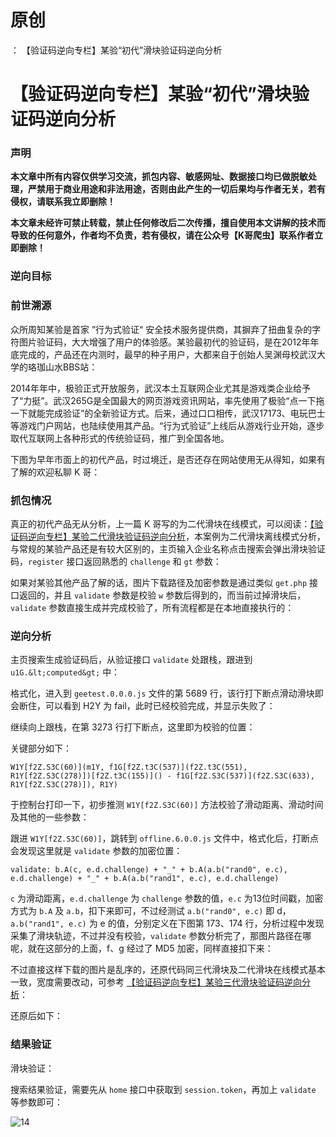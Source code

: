 # 原创
：  【验证码逆向专栏】某验“初代”滑块验证码逆向分析

# 【验证码逆向专栏】某验“初代”滑块验证码逆向分析

### 声明

**本文章中所有内容仅供学习交流，抓包内容、敏感网址、数据接口均已做脱敏处理，严禁用于商业用途和非法用途，否则由此产生的一切后果均与作者无关，若有侵权，请联系我立即删除！**

**本文章未经许可禁止转载，禁止任何修改后二次传播，擅自使用本文讲解的技术而导致的任何意外，作者均不负责，若有侵权，请在公众号【K哥爬虫】联系作者立即删除！**

### 逆向目标

### 前世溯源

众所周知某验是首家 ”行为式验证“ 安全技术服务提供商，其摒弃了扭曲复杂的字符图片验证码，大大增强了用户的体验感。某验最初代的验证码，是在2012年年底完成的，产品还在内测时，最早的种子用户，大都来自于创始人吴渊母校武汉大学的珞珈山水BBS站：

2014年年中，极验正式开放服务，武汉本土互联网企业尤其是游戏类企业给予了“力挺”。武汉265G是全国最大的网页游戏资讯网站，率先使用了极验“点一下拖一下就能完成验证”的全新验证方式。后来，通过口口相传，武汉17173、电玩巴士等游戏门户网站，也陆续使用其产品。“行为式验证”上线后从游戏行业开始，逐步取代互联网上各种形式的传统验证码，推广到全国各地。

下图为早年市面上的初代产品，时过境迁，是否还存在网站使用无从得知，如果有了解的欢迎私聊 K 哥：

### 抓包情况

真正的初代产品无从分析，上一篇 K 哥写的为二代滑块在线模式，可以阅读：[【验证码逆向专栏】某验二代滑块验证码逆向分析](https://mp.weixin.qq.com/s/O2oPqmyvRU9s07bC_XqZAQ)，本案例为二代滑块离线模式分析，与常规的某验产品还是有较大区别的，主页输入企业名称点击搜索会弹出滑块验证码，`register` 接口返回熟悉的 `challenge` 和 `gt` 参数：

如果对某验其他产品了解的话，图片下载路径及加密参数是通过类似 `get.php` 接口返回的，并且 `validate` 参数是校验 `w` 参数后得到的，而当前过掉滑块后，`validate` 参数直接生成并完成校验了，所有流程都是在本地直接执行的：

### 逆向分析

主页搜索生成验证码后，从验证接口 `validate` 处跟栈，跟进到 `u1G.&lt;computed&gt;` 中：

格式化，进入到 `geetest.0.0.0.js` 文件的第 5689 行，该行打下断点滑动滑块即会断住，可以看到 H2Y 为 fail，此时已经校验完成，并显示失败了：

继续向上跟栈，在第 3273 行打下断点，这里即为校验的位置：

关键部分如下：

```
W1Y[f2Z.S3C(60)](m1Y, f1G[f2Z.t3C(537)](f2Z.t3C(551), R1Y[f2Z.S3C(278)])[f2Z.t3C(155)]() - f1G[f2Z.S3C(537)](f2Z.S3C(633), R1Y[f2Z.S3C(278)]), R1Y)
```

于控制台打印一下，初步推测 `W1Y[f2Z.S3C(60)]` 方法校验了滑动距离、滑动时间及其他的一些参数：

跟进 `W1Y[f2Z.S3C(60)]`，跳转到 `offline.6.0.0.js` 文件中，格式化后，打断点会发现这里就是 `validate` 参数的加密位置：

```
validate: b.A(c, e.d.challenge) + "_" + b.A(a.b("rand0", e.c), e.d.challenge) + "_" + b.A(a.b("rand1", e.c), e.d.challenge)
```

`c` 为滑动距离，`e.d.challenge` 为 `challenge` 参数的值，`e.c` 为13位时间戳，加密方式为 `b.A` 及 `a.b`，扣下来即可，不过经测试 `a.b("rand0", e.c)` 即 d，`a.b("rand1", e.c)` 为 e 的值，分别定义在下图第 173、174 行，分析过程中发现采集了滑块轨迹，不过并没有校验，`validate` 参数分析完了，那图片路径在哪呢，就在这部分的上面，f、g 经过了 MD5 加密，同样直接扣下来：

不过直接这样下载的图片是乱序的，还原代码同三代滑块及二代滑块在线模式基本一致，宽度需要改动，可参考 [【验证码逆向专栏】某验三代滑块验证码逆向分析](https://mp.weixin.qq.com/s/KmjGX_4LHRzceZjgsPPugw)：

还原后如下：

### 结果验证

滑块验证：

搜索结果验证，需要先从 `home` 接口中获取到 `session.token`，再加上 `validate` 等参数即可：

<img alt="14" src="https://i-blog.csdnimg.cn/blog_migrate/dff0464ab1ce8112f0e39fb719ce6ce5.png"/> <img alt="" src="https://i-blog.csdnimg.cn/blog_migrate/4efe9140e37b79e0ddf0d9806427e691.png"/>
